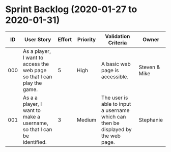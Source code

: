 # Sprint Backlog (2020-01-27 to 2020-01-31)

| ID | User Story | Effort | Priority | Validation Criteria | Owner |
|----|------------|--------|----------|---------------------|-------|
| 000 | As a player, I want to access the web page so that I can play the game. | 5 | High | A basic web page is accessible. | Steven & Mike |
|001 | As a a player, I want to make a username, so that I can be identified. | 3 | Medium | The user is able to input a username which can then be displayed by the web page. | Stephanie |
